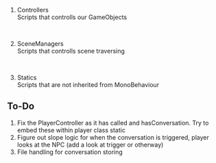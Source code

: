 1. Controllers<br>
Scripts that controlls our GameObjects
<br>

2. SceneManagers<br>
Scripts that controlls scene traversing
<br>

3. Statics <br>
Scripts that are not inherited from MonoBehaviour <br>


## To-Do<br>
1. Fix the PlayerController as it has called and hasConversation. Try to embed these within player class static
2. Figure out slope logic for when the conversation is triggered, player looks at the NPC (add a look at trigger or otherway)
3. File handling for conversation storing
 